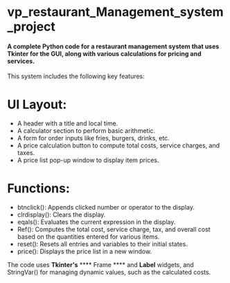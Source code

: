 # vp_restaurant_Management_system_project
#### A complete Python code for a restaurant management system that uses Tkinter for the GUI, along with various calculations for pricing and services.

This system includes the following key features:

# UI Layout:

* A header with a title and local time.
* A calculator section to perform basic arithmetic.
* A form for order inputs like fries, burgers, drinks, etc.
* A price calculation button to compute total costs, service charges, and taxes.
* A price list pop-up window to display item prices.

# Functions:

* btnclick(): Appends clicked number or operator to the display.
* clrdisplay(): Clears the display.
* eqals(): Evaluates the current expression in the display.
* Ref(): Computes the total cost, service charge, tax, and overall cost based on the quantities entered for various items.
* reset(): Resets all entries and variables to their initial states.
* price(): Displays the price list in a new window.

The code uses ****Tkinter's****  **** Frame **** and **Label** widgets, and StringVar() for managing dynamic values, such as the calculated costs.
